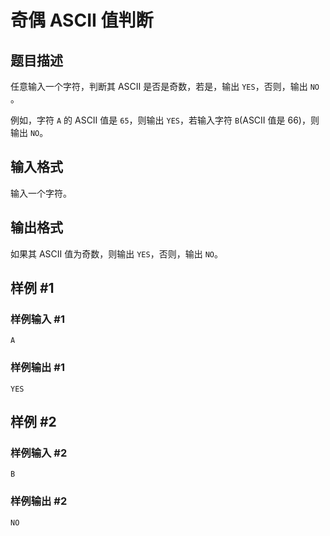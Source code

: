 # 奇偶 ASCII 值判断

## 题目描述

任意输入一个字符，判断其 ASCII 是否是奇数，若是，输出 `YES`，否则，输出 `NO` 。

例如，字符 `A` 的 ASCII 值是 `65`，则输出 `YES`，若输入字符 `B`(ASCII 值是 $66$)，则输出 `NO`。

## 输入格式

输入一个字符。

## 输出格式

如果其 ASCII 值为奇数，则输出 `YES`，否则，输出 `NO`。

## 样例 #1

### 样例输入 #1

```
A
```

### 样例输出 #1

```
YES
```

## 样例 #2

### 样例输入 #2

```
B
```

### 样例输出 #2

```
NO
```
